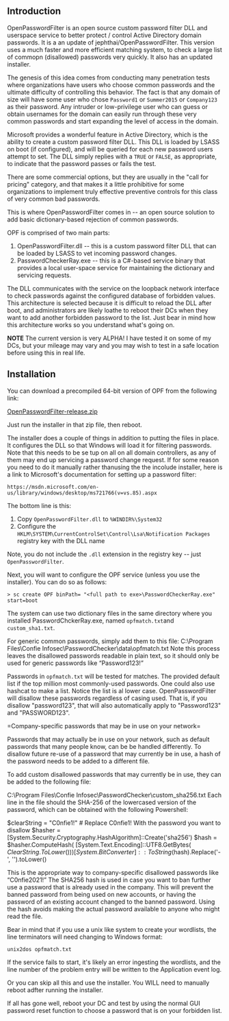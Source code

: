 Introduction
------------
OpenPasswordFilter is an open source custom password filter DLL and userspace service to better protect / control
Active Directory domain passwords. It is a an update of  jephthai/OpenPasswordFilter. This version uses a much faster
and more efficient matching system, to check a large list of commopn (disallowed) passwords very quickly. It also has an updated
installer.

The genesis of this idea comes from conducting many penetration tests where organizations have users who choose common passwords
and the ultimate difficulty of controlling this behavior.  The fact is that any domain of size will have some user who chose
`Password1` or `Summer2015` or `Company123` as their password.  Any intruder or low-privilege user who can guess or obtain
usernames for the domain can easily run through these very common passwords and start expanding the level of access in the 
domain.

Microsoft provides a wonderful feature in Active Directory, which is the ability to create a custom password filter DLL.  This
DLL is loaded by LSASS on boot (if configured), and will be queried for each new password users attempt to set.  The DLL simply
replies with a `TRUE` or `FALSE`, as appropriate, to indicate that the password passes or fails the test.  

There are some commercial options, but they are usually in the "call for pricing" category, and that makes it a little 
prohibitive for some organizations to implement truly effective preventive controls for this class of very common bad passwords. 

This is where OpenPasswordFilter comes in -- an open source solution to add basic dictionary-based rejection of common
passwords.

OPF is comprised of two main parts:

   1. OpenPasswordFilter.dll -- this is a custom password filter DLL that can be loaded by LSASS to vet incoming password changes.
   2. PasswordCheckerRay.exe -- this is a C#-based service binary that provides a local user-space service for maintaining the dictionary and servicing requests.
  
The DLL communicates with the service on the loopback network interface to check passwords against the configured database
of forbidden values.  This architecture is selected because it is difficult to reload the DLL after boot, and administrators
are likely loathe to reboot their DCs when they want to add another forbidden password to the list.  Just bear in mind how this
architecture works so you understand what's going on.

**NOTE** The current version is very ALPHA!  I have tested it on some of my DCs, but your mileage may vary and you may wish to
test in a safe location before using this in real life.

Installation
------------
You can download a precompiled 64-bit version of OPF from the following link:

[OpenPasswordFilter-release.zip](https://github.com/MorrisR2/OpenPasswordFilter/raw/master/OpenPasswordFilter-release.zip)

Just run the installer in that zip file, then reboot.

The installer does a couple of things in addition to putting the files in place.
It configures the DLL so that Windows will load it for filtering passwords.  Note that this needs to be se tup on all
on all domain controllers, as any of them may end up servicing a password change request. If for some reason you need to 
do it manually rather thanusing the the incolude installer, here is a link to Microsoft's
documentation for setting up a password filter:

    https://msdn.microsoft.com/en-us/library/windows/desktop/ms721766(v=vs.85).aspx
    
The bottom line is this:

  1. Copy `OpenPasswordFilter.dll` to `%WINDIR%\System32`
  2. Configure the `HKLM\SYSTEM\CurrentControlSet\Control\Lsa\Notification Packages` registry key with the DLL name
  
Note, you do not include the `.dll` extension in the registry key -- just `OpenPasswordFilter`.

Next, you will want to configure the OPF service (unless you use the installer).  You can do so as follows:

    > sc create OPF binPath= "<full path to exe>\PasswordCheckerRay.exe" start=boot

The system can use two dictionary files in the same directory where you installed PasswordChckerRay.exe, named
`opfmatch.txt`and `custom_sha1.txt`. 

For generic common passwords, simply add them to this file:
C:\Program Files\Confie Infosec\PasswordChecker\data\opfmatch.txt
Note this process leaves the disallowed passwords readable in plain text, so it should only be used for
generic passwords like “Password123!”

Passwords in `opfmatch.txt` will be tested for matches. The provided default list if the top million most
commonly-used passwords. One could also use hashcat to make a list.  Notice the list is al lower case.
OpenPasswordFilter will disallow these passwords regardless of casing used.  That is, if you disallow
"password123", that will also automatically apply to "Password123" and "PASSWORD123".

=Company-specific passwords that may be in use on your network=

Passwords that may actually be in use on your network, such as default passwords that many people know, can be
be handled differently. To disallow future re-use of a password that may currently be in use, a hash of the
password needs to be added to a different file.

To add custom disallowed passwords that may currently be in use, they can be added to the following file:

C:\Program Files\Confie Infosec\PasswordChecker\custom_sha256.txt
Each line in the file should the SHA-256 of the lowercased version of the password, which can be obtained with
the following Powershell:

$clearString = "C0nfie1!" # Replace C0nfie1! With the password you want to disallow
$hasher = [System.Security.Cryptography.HashAlgorithm]::Create('sha256')
$hash = $hasher.ComputeHash( [System.Text.Encoding]::UTF8.GetBytes( $ClearString.ToLower() ) )
[System.BitConverter]::ToString($hash).Replace('-', '').toLower() 

This is the appropriate way to company-specific disallowed passwords like “C0nfie2021!”
The SHA256 hash is used in case you want to ban further use a password that is already used in the company. This will
prevent the banned password from being used on new accounts, or having the password of an existing account changed to
the banned password.  Using the hash avoids making the actual password available to anyone who might read the file. 


Bear in mind that if you use a unix like system to create your wordlists, the line terminators will need changing to
Windows format:

`unix2dos opfmatch.txt`

If the service fails to start, it's likely an error ingesting the wordlists, and the line number of the problem entry will be
written to the Application event log.

Or you can skip all this and use the installer. You WILL need to manually reboot adfter running the installer.

If all has gone well, reboot your DC and test by using the normal GUI password reset function to choose a password that is on
your forbidden list.


